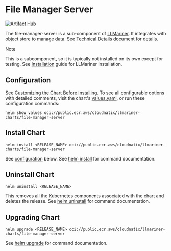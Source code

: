 # File Manager Server

[![Artifact Hub](https://img.shields.io/endpoint?url=https://artifacthub.io/badge/repository/file-manager-server)](https://artifacthub.io/packages/search?repo=file-manager-server)

The file-manager-server is a sub-component of [LLMariner](https://github.com/llmariner/llmariner). It integrates with object store to manage data. See [Technical Details](https://llmariner.ai/docs/dev/architecture/) document for details.

> [!NOTE]
> This is a subcomponent, so it is typically not installed on its own except for testing. See [Installation](https://llmariner.ai/docs/setup/install/) guide for LLMariner installation.

## Configuration

See [Customizing the Chart Before Installing](https://helm.sh/docs/intro/using_helm/#customizing-the-chart-before-installing). To see all configurable options with detailed comments, visit the chart's [values.yaml](./values.yaml), or run these configuration commands:

```console
helm show values oci://public.ecr.aws/cloudnatix/llmariner-charts/file-manager-server
```

## Install Chart

```console
helm install <RELEASE_NAME> oci://public.ecr.aws/cloudnatix/llmariner-charts/file-manager-server
```

See [configuration](#configuration) below.
See [helm install](https://helm.sh/docs/helm/helm_install/) for command documentation.

## Uninstall Chart

```console
helm uninstall <RELEASE_NAME>
```

This removes all the Kubernetes components associated with the chart and deletes the release.
See [helm uninstall](https://helm.sh/docs/helm/helm_uninstall/) for command documentation.

## Upgrading Chart

```console
helm upgrade <RELEASE_NAME> oci://public.ecr.aws/cloudnatix/llmariner-charts/file-manager-server
```

See [helm upgrade](https://helm.sh/docs/helm/helm_upgrade/) for command documentation.
